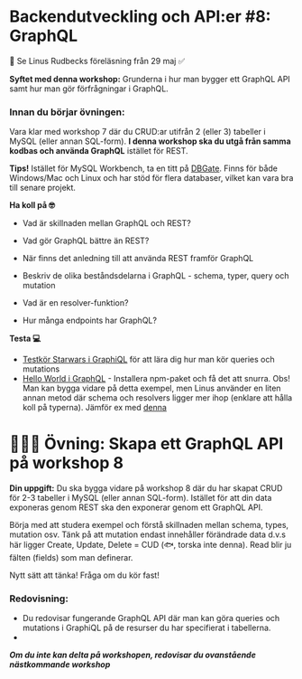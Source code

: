 
# Backendutveckling och API:er #8: GraphQL 
👋 Se Linus Rudbecks föreläsning från 29 maj ✅ 

**Syftet med denna workshop:** Grunderna i hur man bygger ett GraphQL API samt hur man gör förfrågningar i GraphQL. 


### Innan du börjar övningen:

Vara klar med workshop 7 där du CRUD:ar utifrån 2 (eller 3) tabeller i MySQL (eller annan SQL-form). **I denna workshop ska du utgå från samma kodbas och använda GraphQL** istället för REST.

**Tips!** Istället för MySQL Workbench, ta en titt på [DBGate](https://dbgate.org/). Finns för både Windows/Mac och Linux och har stöd för flera databaser, vilket kan vara bra till senare projekt.

**Ha koll på 🤓**

* Vad är skillnaden mellan GraphQL och REST?
* Vad gör GraphQL bättre än REST?
* När finns det anledning till att använda REST framför GraphQL

* Beskriv de olika beståndsdelarna i GraphQL - schema, typer, query och mutation
* Vad är en resolver-funktion?
* Hur många endpoints har GraphQL?
 
**Testa 💻**

* [Testkör Starwars i GraphiQL](https://graphql.github.io/swapi-graphql/?) för att lära dig hur man kör queries och mutations
* [Hello World i GraphQL](https://graphql.org/graphql-js/running-an-express-graphql-server/) - Installera npm-paket och få det att snurra.
Obs! Man kan bygga vidare på detta exempel, men Linus använder en liten annan metod där schema och resolvers ligger mer ihop (enklare att hålla koll på typerna). Jämför ex med [denna](https://github.com/linus-rudbeck/graphql-blog/blob/main/server-demo-1.js) 



# 👩🏽‍💻 Övning: Skapa ett GraphQL API på workshop 8

**Din uppgift:**
Du ska bygga vidare på workshop 8 där du har skapat CRUD för 2-3 tabeller i MySQL (eller annan SQL-form). Istället för att din data exponeras genom REST ska den exponerar genom ett GraphQL API. 

Börja med att studera exempel och förstå skillnaden mellan schema, types, mutation osv. 
Tänk på att mutation endast innehåller förändrade data d.v.s här ligger Create, Update, Delete = CUD (🐟, torska inte denna). Read blir ju fälten (fields) som man definerar. 

Nytt sätt att tänka! Fråga om du kör fast!


### Redovisning:
* Du redovisar fungerande GraphQL API där man kan göra queries och mutations i GraphiQL på de resurser du har specifierat i tabellerna.
* 
***Om du inte kan delta på workshopen, redovisar du ovanstående nästkommande workshop***
